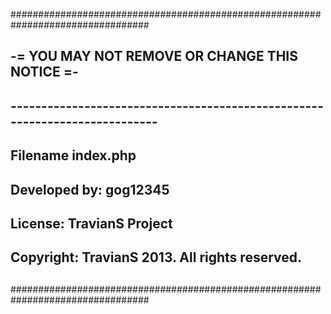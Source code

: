 #################################################################################
##              -= YOU MAY NOT REMOVE OR CHANGE THIS NOTICE =-                                                                 ##
## ---------------------------------------------------------------------------                                                                                                  ##
##  Filename      index.php                                                                                                                                                     ##
##  Developed by:  gog12345                                                                                                                                                 ##
##  License:       TravianS  Project                                                                                                                                           ##
##  Copyright:     TravianS  2013. All rights reserved.                                                                                                       ##
##                                                                                                                                                                                                  ##
#################################################################################
